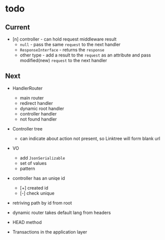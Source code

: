 # todo

## Current

- [n] controller - can hold request middleware result
  - `null` - pass the same `request` to the next handler
  - `ResponseInterface` - returns the `response`
  - other type - add a result to the `request` as an attribute and pass modified(new) `request` to the next handler

## Next

- HandlerRouter
  - main router
  - redirect handler
  - dynamic root handler
  - controller handler
  - not found handler

- Controller tree
  - can indicate about action not present, so Linktree will form blank url

- VO
  - add `JsonSerializable`
  - set of values
  - pattern

- controller has an uniqe id
  - [+] created id
  - [-] check unique

- retriving path by id from root
- dynamic router takes default lang from headers  
- HEAD method
- Transactions in the application layer
